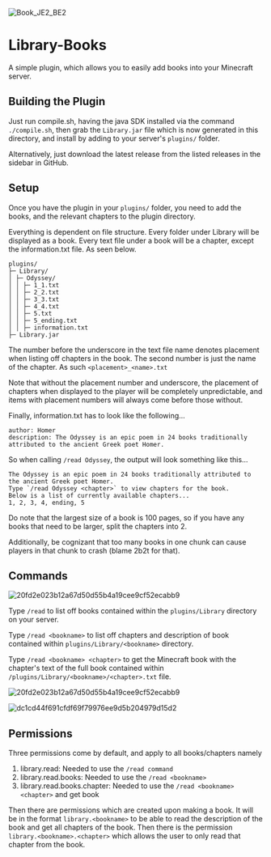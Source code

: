 ![Book_JE2_BE2](https://user-images.githubusercontent.com/75190918/219589419-c6e1c62c-9742-4adc-a65d-72b361143a6e.png)
# Library-Books
A simple plugin, which allows you to easily add books into your Minecraft server.

## Building the Plugin
Just run compile.sh, having the java SDK installed via the command `./compile.sh`, then grab the `Library.jar` file which is now generated in this directory, and install by adding to your server's `plugins/` folder.

Alternatively, just download the latest release from the listed releases in the sidebar in GitHub.

## Setup
Once you have the plugin in your `plugins/` folder, you need to add the books, and the relevant chapters to the plugin directory.

Everything is dependent on file structure. Every folder under Library will be displayed as a book. Every text file under a book will be a chapter, except the information.txt file. As seen below.

```
plugins/
├─ Library/
│ ├─ Odyssey/
│ │ ├─ 1_1.txt
│ │ ├─ 2_2.txt
│ │ ├─ 3_3.txt
│ │ ├─ 4_4.txt
│ │ ├─ 5.txt
│ │ ├─ 5_ending.txt
│ │ ├─ information.txt
├─ Library.jar
```

The number before the underscore in the text file name denotes placement when listing off chapters in the book. The second number is just the name of the chapter.
As such `<placement>_<name>.txt`

Note that without the placement number and underscore, the placement of chapters when displayed to the player will be completely unpredictable, and items with placement numbers will always come before those without.

Finally, information.txt has to look like the following...
```
author: Homer
description: The Odyssey is an epic poem in 24 books traditionally attributed to the ancient Greek poet Homer.​
```

So when calling `/read Odyssey`, the output will look something like this...

```
The Odyssey is an epic poem in 24 books traditionally attributed to the ancient Greek poet Homer.
Type `/read Odyssey <chapter>` to view chapters for the book.
Below is a list of currently available chapters...
1, 2, 3, 4, ending, 5
```


Do note that the largest size of a book is 100 pages, so if you have any books that need to be larger, split the chapters into 2.

Additionally, be cognizant that too many books in one chunk can cause players in that chunk to crash (blame 2b2t for that).

## Commands
![20fd2e023b12a67d50d55b4a19cee9cf52ecabb9](https://user-images.githubusercontent.com/75190918/219431708-be0811ff-4aba-44bd-9bc7-f969a4beff28.png)

Type `/read` to list off books contained within the `plugins/Library` directory on your server.

Type `/read <bookname>` to list off chapters and description of book contained within `plugins/Library/<bookname>` directory.

Type `/read <bookname> <chapter>` to get the Minecraft book with the chapter's text of the full book contained within `/plugins/Library/<bookname>/<chapter>.txt` file.
  
  ![20fd2e023b12a67d50d55b4a19cee9cf52ecabb9](https://user-images.githubusercontent.com/75190918/219434053-73910859-ac00-4a7a-8ae9-fe6a28ccf16d.png)

![dc1cd44f691cfdf69f79976ee9d5b204979d15d2](https://user-images.githubusercontent.com/75190918/219434176-2bef4a3a-de0d-4852-a732-ece4cd4bc688.png)

## Permissions
Three permissions come by default, and apply to all books/chapters namely
1. library.read: Needed to use the `/read command`
2. library.read.books: Needed to use the `/read <bookname>`
3. library.read.books.chapter: Needed to use the `/read <bookname> <chapter>` and get book

Then there are permissions which are created upon making a book. It will be in the format `library.<bookname>` to be able to read the description of the book and get all chapters of the book. Then there is the permission `library.<bookname>.<chapter>` which allows the user to only read that chapter from the book.
